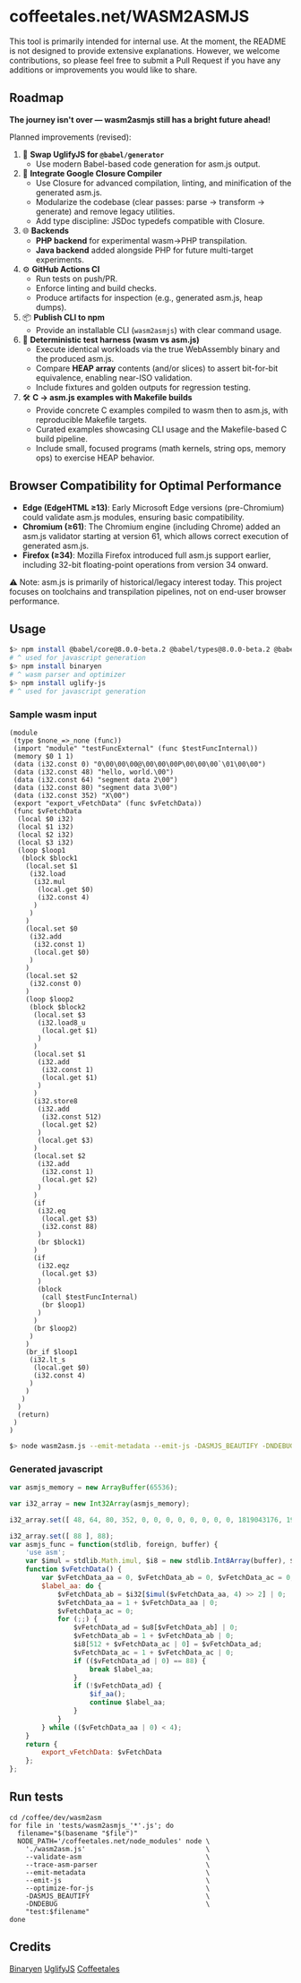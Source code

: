 coffeetales.net/WASM2ASMJS
==========================

This tool is primarily intended for internal use. At the moment, the README is not designed to provide extensive explanations. However, we welcome contributions, so please feel free to submit a Pull Request if you have any additions or improvements you would like to share.

Roadmap
-------

**The journey isn't over — wasm2asmjs still has a bright future ahead!**

Planned improvements (revised):

1. 🔄 **Swap UglifyJS for `@babel/generator`**
   * Use modern Babel-based code generation for asm.js output.
3. 🧹 **Integrate Google Closure Compiler**
   * Use Closure for advanced compilation, linting, and minification of the generated asm.js.
   * Modularize the codebase (clear passes: parse → transform → generate) and remove legacy utilities.
   * Add type discipline: JSDoc typedefs compatible with Closure.
4. 🌐 **Backends**
   * **PHP backend** for experimental wasm→PHP transpilation.
   * **Java backend** added alongside PHP for future multi-target experiments.
5. ⚙️ **GitHub Actions CI**
   * Run tests on push/PR.
   * Enforce linting and build checks.
   * Produce artifacts for inspection (e.g., generated asm.js, heap dumps).
6. 📦 **Publish CLI to npm**
   * Provide an installable CLI (`wasm2asmjs`) with clear command usage.
7. 🧪 **Deterministic test harness (wasm vs asm.js)**
   * Execute identical workloads via the true WebAssembly binary and the produced asm.js.
   * Compare **HEAP array** contents (and/or slices) to assert bit-for-bit equivalence, enabling near-ISO validation.
   * Include fixtures and golden outputs for regression testing.
8. 🛠 **C → asm.js examples with Makefile builds**
   * Provide concrete C examples compiled to wasm then to asm.js, with reproducible Makefile targets.
   * Curated examples showcasing CLI usage and the Makefile-based C build pipeline.
   * Include small, focused programs (math kernels, string ops, memory ops) to exercise HEAP behavior.

Browser Compatibility for Optimal Performance
---------------------------------------------

- **Edge (EdgeHTML ≥13)**: Early Microsoft Edge versions (pre-Chromium) could validate asm.js modules, ensuring basic compatibility.
- **Chromium (≥61)**: The Chromium engine (including Chrome) added an asm.js validator starting at version 61, which allows correct execution of generated asm.js.
- **Firefox (≥34)**: Mozilla Firefox introduced full asm.js support earlier, including 32-bit floating-point operations from version 34 onward.

⚠️ Note: asm.js is primarily of historical/legacy interest today. This project focuses on toolchains and transpilation pipelines, not on end-user browser performance.

Usage
-----

``` bash
$> npm install @babel/core@8.0.0-beta.2 @babel/types@8.0.0-beta.2 @babel/generator@8.0.0-beta.2
# ^ used for javascript generation
$> npm install binaryen
# ^ wasm parser and optimizer
$> npm install uglify-js
# ^ used for javascript generation
```

### Sample wasm input

``` wast
(module
 (type $none_=>_none (func))
 (import "module" "testFuncExternal" (func $testFuncInternal))
 (memory $0 1 1)
 (data (i32.const 0) "0\00\00\00@\00\00\00P\00\00\00`\01\00\00")
 (data (i32.const 48) "hello, world.\00")
 (data (i32.const 64) "segment data 2\00")
 (data (i32.const 80) "segment data 3\00")
 (data (i32.const 352) "X\00")
 (export "export_vFetchData" (func $vFetchData))
 (func $vFetchData
  (local $0 i32)
  (local $1 i32)
  (local $2 i32)
  (local $3 i32)
  (loop $loop1
   (block $block1
    (local.set $1
     (i32.load
      (i32.mul
       (local.get $0)
       (i32.const 4)
      )
     )
    )
    (local.set $0
     (i32.add
      (i32.const 1)
      (local.get $0)
     )
    )
    (local.set $2
     (i32.const 0)
    )
    (loop $loop2
     (block $block2
      (local.set $3
       (i32.load8_u
        (local.get $1)
       )
      )
      (local.set $1
       (i32.add
        (i32.const 1)
        (local.get $1)
       )
      )
      (i32.store8
       (i32.add
        (i32.const 512)
        (local.get $2)
       )
       (local.get $3)
      )
      (local.set $2
       (i32.add
        (i32.const 1)
        (local.get $2)
       )
      )
      (if
       (i32.eq
        (local.get $3)
        (i32.const 88)
       )
       (br $block1)
      )
      (if
       (i32.eqz
        (local.get $3)
       )
       (block
        (call $testFuncInternal)
        (br $loop1)
       )
      )
      (br $loop2)
     )
    )
    (br_if $loop1
     (i32.lt_s
      (local.get $0)
      (i32.const 4)
     )
    )
   )
  )
  (return)
 )
)
```

``` bash
$> node wasm2asm.js --emit-metadata --emit-js -DASMJS_BEAUTIFY -DNDEBUG wast:sample.wast
```

### Generated javascript

``` javascript
var asmjs_memory = new ArrayBuffer(65536);

var i32_array = new Int32Array(asmjs_memory);

i32_array.set([ 48, 64, 80, 352, 0, 0, 0, 0, 0, 0, 0, 0, 1819043176, 1998597231, 1684828783, 46, 1835492723, 544501349, 1635017060, 12832, 1835492723, 544501349, 1635017060, 13088 ], 0);

i32_array.set([ 88 ], 88);
var asmjs_func = function(stdlib, foreign, buffer) {
    'use asm';
    var $imul = stdlib.Math.imul, $i8 = new stdlib.Int8Array(buffer), $u8 = new stdlib.Uint8Array(buffer), $i32 = new stdlib.Int32Array(buffer), $if_aa = foreign.testFuncExternal;
    function $vFetchData() {
        var $vFetchData_aa = 0, $vFetchData_ab = 0, $vFetchData_ac = 0, $vFetchData_ad = 0;
        $label_aa: do {
            $vFetchData_ab = $i32[$imul($vFetchData_aa, 4) >> 2] | 0;
            $vFetchData_aa = 1 + $vFetchData_aa | 0;
            $vFetchData_ac = 0;
            for (;;) {
                $vFetchData_ad = $u8[$vFetchData_ab] | 0;
                $vFetchData_ab = 1 + $vFetchData_ab | 0;
                $i8[512 + $vFetchData_ac | 0] = $vFetchData_ad;
                $vFetchData_ac = 1 + $vFetchData_ac | 0;
                if (($vFetchData_ad | 0) == 88) {
                    break $label_aa;
                }
                if (!$vFetchData_ad) {
                    $if_aa();
                    continue $label_aa;
                }
            }
        } while (($vFetchData_aa | 0) < 4);
    }
    return {
        export_vFetchData: $vFetchData
    };
};
```
Run tests
---------

```
cd /coffee/dev/wasm2asm
for file in 'tests/wasm2asmjs_'*'.js'; do
  filename="$(basename "$file")"
  NODE_PATH='/coffeetales.net/node_modules' node \
    './wasm2asm.js'                              \
    --validate-asm                               \
    --trace-asm-parser                           \
    --emit-metadata                              \
    --emit-js                                    \
    --optimize-for-js                            \
    -DASMJS_BEAUTIFY                             \
    -DNDEBUG                                     \
    "test:$filename"
done
```

Credits
-------

[Binaryen](https://github.com/WebAssembly/binaryen)
[UglifyJS](https://github.com/mishoo/UglifyJS)
[Coffeetales](https://coffeetales.net)
